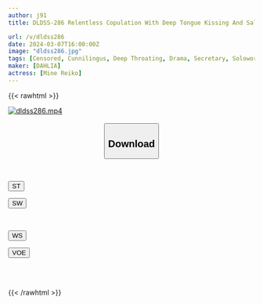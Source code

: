 ```yaml
---
author: j91
title: DLDSS-286 Relentless Copulation With Deep Tongue Kissing And Saliva, Talented Secretaries Forgetting Reason And Seeking Each Other In The Closed Room Of The President’s Office Reiko Mine

url: /v/dldss286
date: 2024-03-07T16:00:00Z
image: "dldss286.jpg"
tags: [Censored, Cunnilingus, Deep Throating, Drama, Secretary, Solowork, Toy]
maker: [DAHLIA]
actress: [Mine Reiko]
---
```



{{< rawhtml >}}

<div class="video" data-videoid="me2Vra0dAkcQp2">
    <a href="javascript:;">
        <img src="/v/dldss286/dldss286.jpg" width="WIDTH" height="HEIGHT" alt="dldss286.mp4" loading="lazy">
    </a>
</div>

<script type="text/javascript" src="https://j91.asia/asset/on-demand-st.js"></script>

<br>
  <link rel="stylesheet" href="https://j91.asia/asset/bs5.css">
  
  <center>
  <button class="btn btn-primary" type="button" data-bs-toggle="collapse" data-bs-target=".multi-collapse" aria-expanded="false" aria-controls="multiCollapseExample1 multiCollapseExample2"><h2>Download</h2></button></center>
</p>
<div class="row">
  <div class="col">
    <div class="collapse multi-collapse" id="multiCollapseExample1">
      <div class="card card-body">
	      	      <br>
<div class="buttons">  
<p><a href="https://streamtape.to/v/me2Vra0dAkcQp2" target="_blank"><button class="btn-hover color-3"><i class="fa fa-download"></i> ST</button></a></p>
<p><a href="https://cdnwish.com/dpibaumycp9j" target="_blank"><button class="btn-hover color-2"><i class="fa fa-download"></i> SW</button></a></p></div>
    </div>
  </div>
</div>
  <div class="col">
    <div class="collapse multi-collapse" id="multiCollapseExample2">
      <div class="card card-body">
	      <br>
<div class="buttons">
<p><a href="https://wolfstream.tv/rl9ycu86nplv"><button class="btn-hover color-9"><i class="fa fa-download"></i> WS</button></a></p>
<p><a href="https://voe.sx/jnw1dvujokw8"><button class="btn-hover color-8"><i class="fa fa-download"></i> VOE</button></a></p></div>
<br><br>
      </div>
    </div>
  </div>
</div>

{{< /rawhtml >}}
